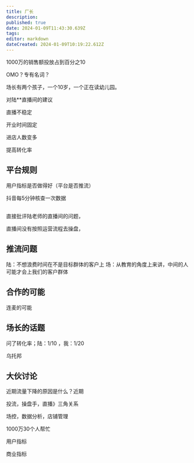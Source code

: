 ```yaml
---
title: 厂长
description: 
published: true
date: 2024-01-09T11:43:30.639Z
tags: 
editor: markdown
dateCreated: 2024-01-09T10:19:22.612Z
---
```



1000万的销售额投放占到百分之10

OMO？专有名词？

场长有两个孩子，一个10岁，一个正在读幼儿园。

对陆**直播间的建议

直播不稳定

开业时间固定

进店人数变多

提高转化率


## 平台规则

用户指标是否做得好（平台是否推流）

抖音每5分钟核查一次数据


## 

直接批评陆老师的直播间的问题，

直播间没有按照运营流程去操盘，


## 推流问题

陆：不想浪费时间在不是目标群体的客户上
场：从教育的角度上来讲，中间的人可能才会上我们的客户群体

## 合作的可能


连麦的可能

## 场长的话题

问了转化率；陆：1/10 ，我：1/20

乌托邦

## 大伙讨论

近期流量下降的原因是什么？近期

投流，操盘手，直播》三角关系

场控，数据分析，店铺管理

1000万30个人帮忙


用户指标




商业指标






